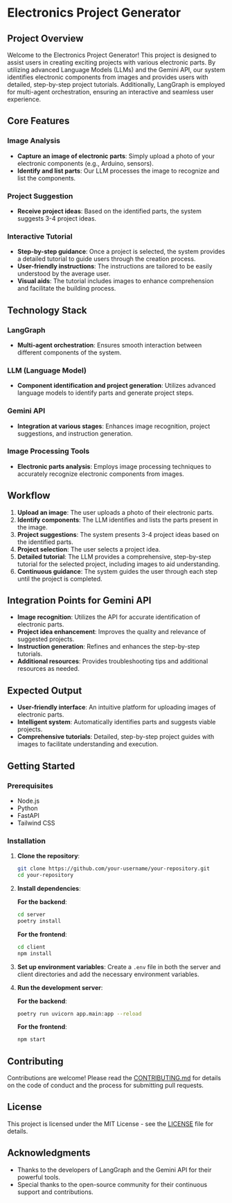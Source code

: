 
# Electronics Project Generator

## Project Overview

Welcome to the Electronics Project Generator! This project is designed to assist users in creating exciting projects with various electronic parts. By utilizing advanced Language Models (LLMs) and the Gemini API, our system identifies electronic components from images and provides users with detailed, step-by-step project tutorials. Additionally, LangGraph is employed for multi-agent orchestration, ensuring an interactive and seamless user experience.

## Core Features

### Image Analysis
- **Capture an image of electronic parts**: Simply upload a photo of your electronic components (e.g., Arduino, sensors).
- **Identify and list parts**: Our LLM processes the image to recognize and list the components.

### Project Suggestion
- **Receive project ideas**: Based on the identified parts, the system suggests 3-4 project ideas.

### Interactive Tutorial
- **Step-by-step guidance**: Once a project is selected, the system provides a detailed tutorial to guide users through the creation process.
- **User-friendly instructions**: The instructions are tailored to be easily understood by the average user.
- **Visual aids**: The tutorial includes images to enhance comprehension and facilitate the building process.

## Technology Stack

### LangGraph
- **Multi-agent orchestration**: Ensures smooth interaction between different components of the system.

### LLM (Language Model)
- **Component identification and project generation**: Utilizes advanced language models to identify parts and generate project steps.

### Gemini API
- **Integration at various stages**: Enhances image recognition, project suggestions, and instruction generation.

### Image Processing Tools
- **Electronic parts analysis**: Employs image processing techniques to accurately recognize electronic components from images.

## Workflow

1. **Upload an image**: The user uploads a photo of their electronic parts.
2. **Identify components**: The LLM identifies and lists the parts present in the image.
3. **Project suggestions**: The system presents 3-4 project ideas based on the identified parts.
4. **Project selection**: The user selects a project idea.
5. **Detailed tutorial**: The LLM provides a comprehensive, step-by-step tutorial for the selected project, including images to aid understanding.
6. **Continuous guidance**: The system guides the user through each step until the project is completed.

## Integration Points for Gemini API

- **Image recognition**: Utilizes the API for accurate identification of electronic parts.
- **Project idea enhancement**: Improves the quality and relevance of suggested projects.
- **Instruction generation**: Refines and enhances the step-by-step tutorials.
- **Additional resources**: Provides troubleshooting tips and additional resources as needed.

## Expected Output

- **User-friendly interface**: An intuitive platform for uploading images of electronic parts.
- **Intelligent system**: Automatically identifies parts and suggests viable projects.
- **Comprehensive tutorials**: Detailed, step-by-step project guides with images to facilitate understanding and execution.

## Getting Started

### Prerequisites

- Node.js
- Python
- FastAPI
- Tailwind CSS

### Installation

1. **Clone the repository**:
   ```bash
   git clone https://github.com/your-username/your-repository.git
   cd your-repository
   ```

2. **Install dependencies**:

   **For the backend**:
   ```bash
   cd server
   poetry install
   ```

   **For the frontend**:
   ```bash
   cd client
   npm install
   ```

3. **Set up environment variables**:
   Create a `.env` file in both the server and client directories and add the necessary environment variables.

4. **Run the development server**:

   **For the backend**:
   ```bash
   poetry run uvicorn app.main:app --reload
   ```

   **For the frontend**:
   ```bash
   npm start
   ```

## Contributing

Contributions are welcome! Please read the [CONTRIBUTING.md](CONTRIBUTING.md) for details on the code of conduct and the process for submitting pull requests.

## License

This project is licensed under the MIT License - see the [LICENSE](LICENSE) file for details.

## Acknowledgments

- Thanks to the developers of LangGraph and the Gemini API for their powerful tools.
- Special thanks to the open-source community for their continuous support and contributions.
